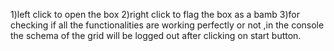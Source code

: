 1)left click to open the box
2)right click to flag the box as a bamb
3)for checking if all the functionalities are working perfectly or not ,in the console the schema of the grid will be logged out after clicking on start button.
